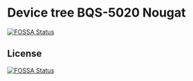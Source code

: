 # Device tree BQS-5020 Nougat
[![FOSSA Status](https://app.fossa.io/api/projects/git%2Bgithub.com%2Feeeple%2Fdevice_tinno_v3702.svg?type=shield)](https://app.fossa.io/projects/git%2Bgithub.com%2Feeeple%2Fdevice_tinno_v3702?ref=badge_shield)



## License
[![FOSSA Status](https://app.fossa.io/api/projects/git%2Bgithub.com%2Feeeple%2Fdevice_tinno_v3702.svg?type=large)](https://app.fossa.io/projects/git%2Bgithub.com%2Feeeple%2Fdevice_tinno_v3702?ref=badge_large)